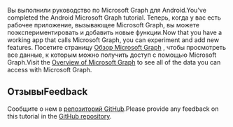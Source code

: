 <!-- markdownlint-disable MD002 MD041 -->

<span data-ttu-id="8bcca-101">Вы выполнили руководство по Microsoft Graph для Android.</span><span class="sxs-lookup"><span data-stu-id="8bcca-101">You've completed the Android Microsoft Graph tutorial.</span></span> <span data-ttu-id="8bcca-102">Теперь, когда у вас есть рабочее приложение, вызывающее Microsoft Graph, вы можете поэкспериментировать и добавить новые функции.</span><span class="sxs-lookup"><span data-stu-id="8bcca-102">Now that you have a working app that calls Microsoft Graph, you can experiment and add new features.</span></span> <span data-ttu-id="8bcca-103">Посетите страницу [Обзор Microsoft Graph](/graph/overview) , чтобы просмотреть все данные, к которым можно получить доступ с помощью Microsoft Graph.</span><span class="sxs-lookup"><span data-stu-id="8bcca-103">Visit the [Overview of Microsoft Graph](/graph/overview) to see all of the data you can access with Microsoft Graph.</span></span>

## <a name="feedback"></a><span data-ttu-id="8bcca-104">Отзывы</span><span class="sxs-lookup"><span data-stu-id="8bcca-104">Feedback</span></span>

<span data-ttu-id="8bcca-105">Сообщите о нем в [репозиторий GitHub](https://github.com/microsoftgraph/msgraph-training-android).</span><span class="sxs-lookup"><span data-stu-id="8bcca-105">Please provide any feedback on this tutorial in the [GitHub repository](https://github.com/microsoftgraph/msgraph-training-android).</span></span>